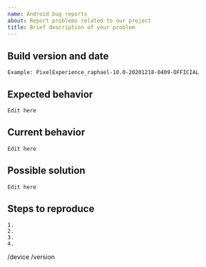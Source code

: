 ```yaml
---
name: Android bug reports
about: Report problems related to our project
title: Brief description of your problem
---
```


<!-- INSTRUCTIONS
What not to report
- Bugs in unofficial builds or anything not downloaded from our official portal
- Missing Builds
- Problems with the website
- Asking for device support
- Feature requests

Make sure not to use extra mods when reporting a problem (for example: Magisk)

If you need help please check our Telegram group at https://t.me/pixelexperiencechat

Anything between <!- - and - -> won't be shown when your issue is created. 
-->

## Build version and date
<!--- Anything that can help us identify the build you are using -->
```
Example: PixelExperience_raphael-10.0-20201218-0409-OFFICIAL
```

## Expected behavior
<!--- Tell us what should happen -->
```
Edit here
```

## Current behavior
<!--- Tell us what happens instead of the expected behavior -->
```
Edit here
```

## Possible solution
<!--- Not obligatory, but suggest a fix/reason for the bug, -->
```
Edit here
```

## Steps to reproduce
<!--- Provide a link to a live example, or an unambiguous set of steps to -->
<!--- reproduce this bug. Include code to reproduce, if relevant -->
```
1.
2.
3.
4.
```

<!-- THIS SECTION IS MANDATORY. If it is not filled out correctly, your issue will be marked as invalid.
Example:
/device polaris (found at https://wiki.pixelexperience.org/devices/)
/version eleven or eleven_plus (for plus version)
-->

/device
/version
